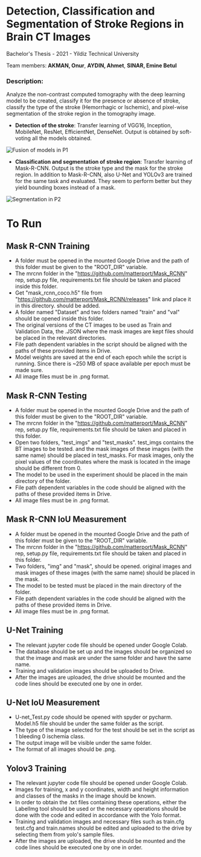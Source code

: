 # Detection, Classification and Segmentation of Stroke Regions in Brain CT Images

Bachelor's Thesis - 2021 - Yildiz Technical University

Team members: **AKMAN, Onur**, **AYDIN, Ahmet**, **SINAR, Emine Betul**

### Description:
Analyze the non-contrast computed tomography with the deep learning model to be created, classify it for the presence or absence of stroke, classify the type of the stroke (Hemorrhagic or Ischemic), and pixel-wise segmentation of the stroke region in the tomography image.

* **Detection of the stroke**: Transfer learning of VGG16, Inception, MobileNet, ResNet, EfficientNet, DenseNet. Output is obtained by soft-voting all the models obtained.

![Fusion of models in P1](https://i.hizliresim.com/59zgai2.PNG)

* **Classification and segmentation of stroke region**: Transfer learning of Mask-R-CNN. Output is the stroke type and the mask for the stroke region. In addition to Mask-R-CNN, also U-Net and YOLOv3 are trained for the same task and evaluated. They seem to perform better but they yield bounding boxes instead of a mask.

![Segmentation in P2](https://i.hizliresim.com/derossa.PNG)

# To Run

## Mask R-CNN Training

* A folder must be opened in the mounted Google Drive and the path of this folder must be given to the "ROOT_DIR" variable.
* The mrcnn folder in the "https://github.com/matterport/Mask_RCNN" rep, setup.py file, requirements.txt file
	should be taken and placed inside this folder.
* Get "mask_rcnn_coco.h5" file from "https://github.com/matterport/Mask_RCNN/releases" link and place it in this directory. 
	should be added.
* A folder named "Dataset" and two folders named "train" and "val" should be opened inside this folder.
* The original versions of the CT images to be used as Train and Validation Data, the .JSON where the mask images are kept
	files should be placed in the relevant directories.
* File path dependent variables in the script should be aligned with the paths of these provided items in Drive.
* Model weights are saved at the end of each epoch while the script is running. Since there is ~250 MB of space available per epoch
	must be made sure.
* All image files must be in .png format.


## Mask R-CNN Testing

* A folder must be opened in the mounted Google Drive and the path of this folder must be given to the "ROOT_DIR" variable.
* The mrcnn folder in the "https://github.com/matterport/Mask_RCNN" rep, setup.py file, requirements.txt file
	should be taken and placed in this folder.
* Open two folders, "test_imgs" and "test_masks". test_imgs contains the BT images to be tested.
	and the mask images of these images (with the same name) should be placed in test_masks.
	For mask images, only the pixel values of the coordinates where the mask is located in the image should be different from 0.
* The model to be used in the experiment should be placed in the main directory of the folder.
* File path dependent variables in the code should be aligned with the paths of these provided items in Drive.
* All image files must be in .png format.


## Mask R-CNN IoU Measurement

* A folder must be opened in the mounted Google Drive and the path of this folder must be given to the "ROOT_DIR" variable.
* The mrcnn folder in the "https://github.com/matterport/Mask_RCNN" rep, setup.py file, requirements.txt file
	should be taken and placed in this folder.
* Two folders, "img" and "mask", should be opened.
	original images and mask images of these images (with the same name) should be placed in the mask.
* The model to be tested must be placed in the main directory of the folder.
* File path dependent variables in the code should be aligned with the paths of these provided items in Drive.
* All image files must be in .png format.


## U-Net Training
* The relevant jupyter code file should be opened under Google Colab.
* The database should be set up and the images should be organized so that the image and mask are under the same folder and have the same name.
* Training and validation images should be uploaded to Drive.
* After the images are uploaded, the drive should be mounted and the code lines should be executed one by one in order.


## U-Net IoU Measurement

* U-net_Test.py code should be opened with spyder or pycharm. Model.h5 file should be under the same folder as the script. 
* The type of the image selected for the test should be set in the script as 1 bleeding 0 ischemia class.
* The output image will be visible under the same folder.
* The format of all images should be .png.


## Yolov3 Training

* The relevant jupyter code file should be opened under Google Colab.
* Images for training, x and y coordinates, width and height information and classes of the masks in the image should be known.
* In order to obtain the .txt files containing these operations, either the LabelImg tool should be used or the necessary operations should be done with the code and edited in accordance with the Yolo format.
* Training and validation images and necessary files such as train.cfg test.cfg and train.names should be edited and uploaded to the drive by selecting them from yolo's sample files.
* After the images are uploaded, the drive should be mounted and the code lines should be executed one by one in order.
